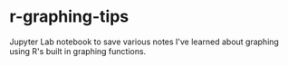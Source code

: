 # r-graphing-tips

Jupyter Lab notebook to save various notes I've learned about graphing using R's built in graphing functions.
